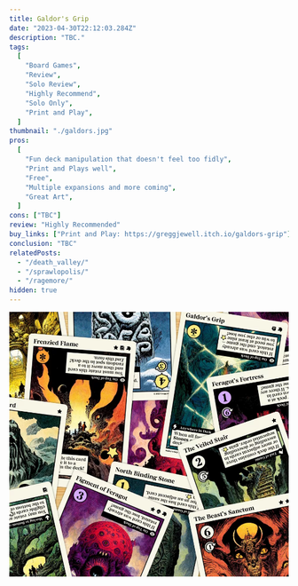 ```yaml
---
title: Galdor's Grip
date: "2023-04-30T22:12:03.284Z"
description: "TBC."
tags:
  [
    "Board Games",
    "Review",
    "Solo Review",
    "Highly Recommend",
    "Solo Only",
    "Print and Play",
  ]
thumbnail: "./galdors.jpg"
pros:
  [
    "Fun deck manipulation that doesn't feel too fidly",
    "Print and Plays well",
    "Free",
    "Multiple expansions and more coming",
    "Great Art",
  ]
cons: ["TBC"]
review: "Highly Recommended"
buy_links: ["Print and Play: https://greggjewell.itch.io/galdors-grip"]
conclusion: "TBC"
relatedPosts:
  - "/death_valley/"
  - "/sprawlopolis/"
  - "/ragemore/"
hidden: true
---
```


![Galdor's Grip cards](./galdors.jpg)
